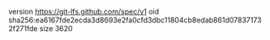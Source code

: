 version https://git-lfs.github.com/spec/v1
oid sha256:ea6167fde2ecda3d8693e2fa0cfd3dbc11804cb8edab861d078371732f271fde
size 3620
